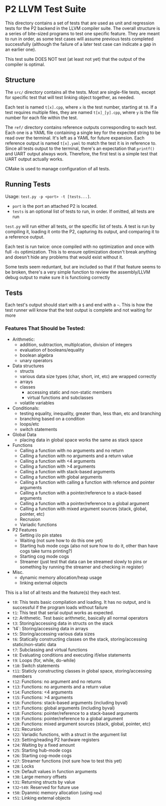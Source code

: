 # P2 LLVM Test Suite

This directory contains a set of tests that are used as unit and regression tests for the P2 backend in the LLVM compiler suite. The overall structure is a series of bite-sized programs to test one specific feature. They are meant to run in order, as some test cases will assume previous tests completed successfully (although the failure of a later test case can indicate a gap in an earlier one).

This test suite DOES NOT test (at least not yet) that the output of the compiler is optimal. 

## Structure

The `src/` directory contains all the tests. Most are single-file tests, except for specific test that will test linking object together, as needed. 

Each test is named `t[x].cpp`, where `x` is the test number, starting at `t0`. If a test requires multiple files, they are named `t[x]_[y].cpp`, where `y` is the file number for each file within the test. 

The `ref/` directory contains reference outputs corresponding to each test. Each one is a YAML file containing a single key for the expected string to be read over the terminal. It's left as a YAML for future expansion. Each reference output is named `t[x].yaml` to match the test it is in reference to. Since all tests output to the terminal, there's an expectation that `printf()` and UART output always work. Therefore, the first test is a simple test that UART output actually works.

CMake is used to manage configuration of all tests. 

## Running Tests

Usage: `test.py -p <port> -t [tests...]`. 
- `port` is the port an attached P2 is located. 
- `tests` is an optional list of tests to run, in order. If omitted, all tests are run

`test.py` will run either all tests, or the specific list of tests. A test is run by compiling it, loading it onto the P2, capturing its output, and comparing it to a reference output. 

Each test is run twice: once compiled with no optimization and once with full `-Os` optimization. This is to ensure optimization doesn't break anything and doesn't hide any problems that would exist without it.

Some tests seem reduntant, but are included so that if that feature seems to be broken, there's a very simple function to review the assembly/LLVM debug output to make sure it is functioing correctly 

## Tests

Each test's output should start with a `$` and end with a `~`. This is how the test runner will know that the test output is complete and not waiting for more

### Features That Should be Tested:
- Arithmetic: 
    - addition, subtraction, multiplcation, division of integers
    - evaluation of booleans/equality
    - boolean algebra
    - unary operators
- Data structures
    - structs
    - various data size types (char, short, int, etc) are wrapped correctly
    - arrays
    - classes
        - accessing static and non-static members
        - virtual functions and subclasses
    - volatile variables
- Conditionals:
    - testing equality, inequality, greater than, less than, etc and branching
    - branching based on a condition
    - loops/etc
    - switch statements
- Global Data
    - placing data in global space works the same as stack space
- Functions
    - Calling a function with no arguments and no return
    - Calling a function with no arguments and a return value
    - Calling a function with <4 arguments
    - Calling a function with >4 arguments
    - Calling a function with stack-based arguments 
    - Calling a function with global arguments
    - Calling a function with calling a function with refernce and pointer arguments
    - Calling a function with a pointer/reference to a stack-based arguments
    - Calling a function with a pointer/reference to a global argument
    - Calling a function with mixed argument sources (stack, global, pointer, etc)
    - Recrusion
    - Variadic functions
- P2 Features
    - Setting i/o pin states
    - Waiting (not sure how to do this one yet)
    - Starting hub mode cogs (also not sure how to do it, other than have cogs take turns printing?)
    - Starting cog mode cogs
    - Streamer (just test that data can be streamed slowly to pins or something by running the streamer and checking in register)
- Misc.
    - dynamic memory allocation/heap usage
    - linking external objects
 
This is a list of all tests and the feature(s) they each test.

- `t0`: This tests basic compilation and loading. It has no output, and is successful if the program loads without failure
- `t1`: This test that serial output works as expected.
- `t2`: Arithmetic. Test basic arithmetic, basically all normal operators
- `t3`: Storing/accessing data in structs on the stack
- 't4`: Storing/accessing data in arrays
- `t5`: Storing/accessing various data sizes 
- `t6`: Statically constructing classes on the stack, storing/accessing static/non-static data
- `t7`: Subclassing and virtual functions
- `t8`: Evaluating conditions and executing if/else statements
- `t9`: Loops (for, while, do-while)
- `t10`: Switch statements
- `t11`: Staticly constructing classes in global space, storing/accessing members
- `t12`: Functions: no argument and no returns
- `t13`: Functions: no arguments and a return value
- `t14`: Functions: <4 arguments
- `t15`: Functions: >4 arguments
- `t16`: Functions: stack-based arguments (including byval)
- `t17`: Functions: global arguments (including byval)
- `t18`: Functions: pointer/reference to a stack-based arguments
- `t19`: Functions: pointer/reference to a global argument
- `t20`: Functions: mixed argument sources (stack, global, pointer, etc)
- `t21`: Recursion
- `t22`: Variadic functions, with a struct in the argument list
- `t23`: Setting/reading P2 hardware registers
- `t24`: Waiting by a fixed amount
- `t25`: Starting hub-mode cogs
- `t26`: Starting cog-mode cogs
- `t27`: Streamer functions (not sure how to test this yet)
- `t28`: Locks
- `t29`: Default values in function arguments
- `t30`: Large memory offsets
- `t31`: Returning structs by value
- `t32`-`t49`: Reserved for future use
- `t50`: Dyanmic memory allocation (using `new`)
- `t51`: Linking external objects
